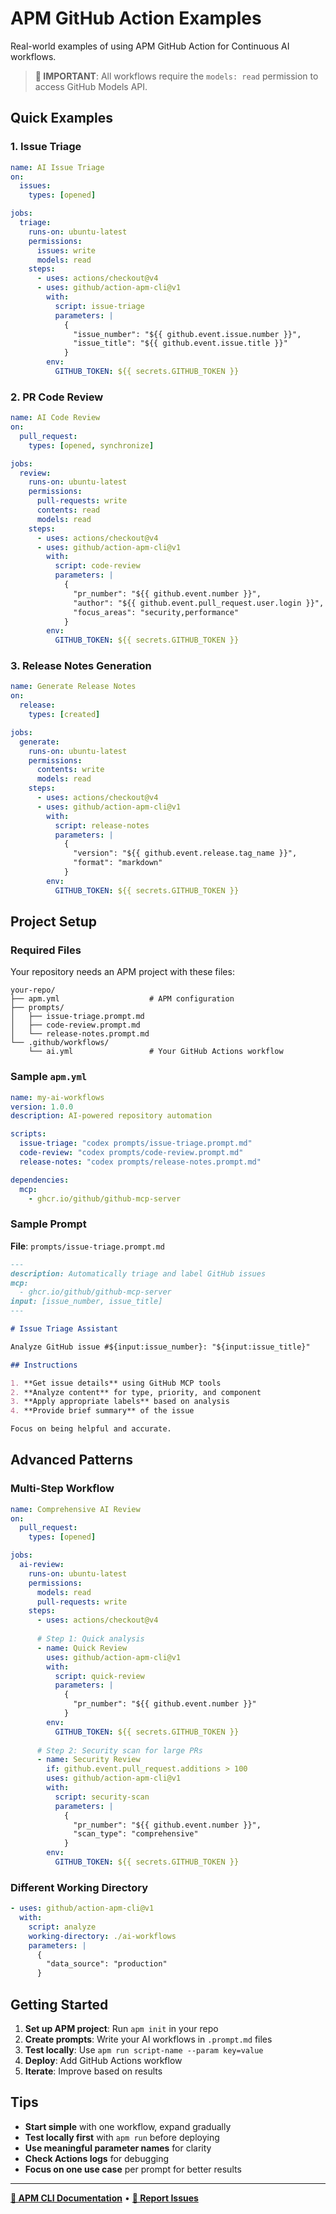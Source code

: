 # APM GitHub Action Examples

Real-world examples of using APM GitHub Action for Continuous AI workflows.

> **🔑 IMPORTANT**: All workflows require the `models: read` permission to access GitHub Models API.

## Quick Examples

### 1. Issue Triage
```yaml
name: AI Issue Triage
on:
  issues:
    types: [opened]

jobs:
  triage:
    runs-on: ubuntu-latest
    permissions:
      issues: write
      models: read
    steps:
      - uses: actions/checkout@v4
      - uses: github/action-apm-cli@v1
        with:
          script: issue-triage
          parameters: |
            {
              "issue_number": "${{ github.event.issue.number }}",
              "issue_title": "${{ github.event.issue.title }}"
            }
        env:
          GITHUB_TOKEN: ${{ secrets.GITHUB_TOKEN }}
```

### 2. PR Code Review
```yaml
name: AI Code Review
on:
  pull_request:
    types: [opened, synchronize]

jobs:
  review:
    runs-on: ubuntu-latest
    permissions:
      pull-requests: write
      contents: read
      models: read
    steps:
      - uses: actions/checkout@v4
      - uses: github/action-apm-cli@v1
        with:
          script: code-review
          parameters: |
            {
              "pr_number": "${{ github.event.number }}",
              "author": "${{ github.event.pull_request.user.login }}",
              "focus_areas": "security,performance"
            }
        env:
          GITHUB_TOKEN: ${{ secrets.GITHUB_TOKEN }}
```

### 3. Release Notes Generation
```yaml
name: Generate Release Notes
on:
  release:
    types: [created]

jobs:
  generate:
    runs-on: ubuntu-latest
    permissions:
      contents: write
      models: read
    steps:
      - uses: actions/checkout@v4
      - uses: github/action-apm-cli@v1
        with:
          script: release-notes
          parameters: |
            {
              "version": "${{ github.event.release.tag_name }}",
              "format": "markdown"
            }
        env:
          GITHUB_TOKEN: ${{ secrets.GITHUB_TOKEN }}
```

## Project Setup

### Required Files
Your repository needs an APM project with these files:

```
your-repo/
├── apm.yml                    # APM configuration
├── prompts/
│   ├── issue-triage.prompt.md
│   ├── code-review.prompt.md
│   └── release-notes.prompt.md
└── .github/workflows/
    └── ai.yml                 # Your GitHub Actions workflow
```

### Sample `apm.yml`
```yaml
name: my-ai-workflows
version: 1.0.0
description: AI-powered repository automation

scripts:
  issue-triage: "codex prompts/issue-triage.prompt.md"
  code-review: "codex prompts/code-review.prompt.md"
  release-notes: "codex prompts/release-notes.prompt.md"

dependencies:
  mcp:
    - ghcr.io/github/github-mcp-server
```

### Sample Prompt
**File**: `prompts/issue-triage.prompt.md`

```markdown
---
description: Automatically triage and label GitHub issues
mcp:
  - ghcr.io/github/github-mcp-server
input: [issue_number, issue_title]
---

# Issue Triage Assistant

Analyze GitHub issue #${input:issue_number}: "${input:issue_title}"

## Instructions

1. **Get issue details** using GitHub MCP tools
2. **Analyze content** for type, priority, and component
3. **Apply appropriate labels** based on analysis
4. **Provide brief summary** of the issue

Focus on being helpful and accurate.
```

## Advanced Patterns

### Multi-Step Workflow
```yaml
name: Comprehensive AI Review
on:
  pull_request:
    types: [opened]

jobs:
  ai-review:
    runs-on: ubuntu-latest
    permissions:
      models: read
      pull-requests: write
    steps:
      - uses: actions/checkout@v4
      
      # Step 1: Quick analysis
      - name: Quick Review
        uses: github/action-apm-cli@v1
        with:
          script: quick-review
          parameters: |
            {
              "pr_number": "${{ github.event.number }}"
            }
        env:
          GITHUB_TOKEN: ${{ secrets.GITHUB_TOKEN }}
      
      # Step 2: Security scan for large PRs
      - name: Security Review
        if: github.event.pull_request.additions > 100
        uses: github/action-apm-cli@v1
        with:
          script: security-scan
          parameters: |
            {
              "pr_number": "${{ github.event.number }}",
              "scan_type": "comprehensive"
            }
        env:
          GITHUB_TOKEN: ${{ secrets.GITHUB_TOKEN }}
```

### Different Working Directory
```yaml
- uses: github/action-apm-cli@v1
  with:
    script: analyze
    working-directory: ./ai-workflows
    parameters: |
      {
        "data_source": "production"
      }
```

## Getting Started

1. **Set up APM project**: Run `apm init` in your repo
2. **Create prompts**: Write your AI workflows in `.prompt.md` files
3. **Test locally**: Use `apm run script-name --param key=value`
4. **Deploy**: Add GitHub Actions workflow
5. **Iterate**: Improve based on results

## Tips

- **Start simple** with one workflow, expand gradually
- **Test locally first** with `apm run` before deploying
- **Use meaningful parameter names** for clarity
- **Check Actions logs** for debugging
- **Focus on one use case** per prompt for better results

---

**[📖 APM CLI Documentation](https://github.com/github/apm-cli)** • **[🐛 Report Issues](https://github.com/github/action-apm-cli/issues)**
